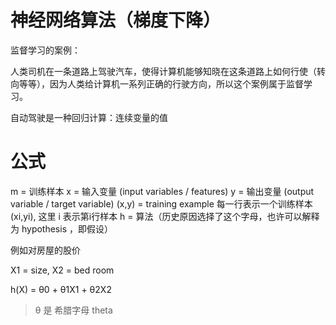 # 神经网络算法（梯度下降）

监督学习的案例：

人类司机在一条道路上驾驶汽车，使得计算机能够知晓在这条道路上如何行使（转向等等），因为人类给计算机一系列正确的行驶方向，所以这个案例属于监督学习。

自动驾驶是一种回归计算：连续变量的值

# 公式

m = 训练样本
x = 输入变量 (input variables / features)
y = 输出变量 (output variable / target variable)
(x,y) = training example 每一行表示一个训练样本
(xi,yi), 这里 i 表示第i行样本
h = 算法（历史原因选择了这个字母，也许可以解释为 hypothesis ，即假设）

例如对房屋的股价

X1 = size, X2 = bed room

h(X) = θ0 + θ1X1 + θ2X2

> θ 是 希腊字母 theta 